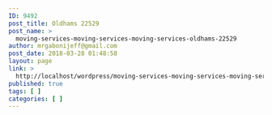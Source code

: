 ```yaml
---
ID: 9492
post_title: Oldhams 22529
post_name: >
  moving-services-moving-services-moving-services-oldhams-22529
author: mrgabonijeff@gmail.com
post_date: 2018-03-28 01:48:58
layout: page
link: >
  http://localhost/wordpress/moving-services-moving-services-moving-services-oldhams-22529/
published: true
tags: [ ]
categories: [ ]
---
```

